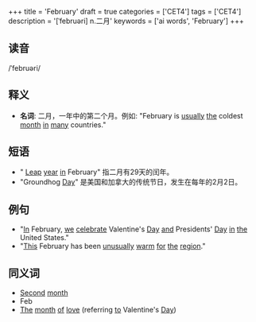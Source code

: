 +++
title = 'February'
draft = true
categories = ['CET4']
tags = ['CET4']
description = '[ˈfebruəri] n.二月'
keywords = ['ai words', 'February']
+++

## 读音
/ˈfebruəri/

## 释义
- **名词**: 二月，一年中的第二个月。例如: "February is [usually](/post/usually/) [the](/post/the/) coldest [month](/post/month/) [in](/post/in/) [many](/post/many/) countries."

## 短语
- " [Leap](/post/leap/) [year](/post/year/) [in](/post/in/) February" 指二月有29天的闰年。
- "Groundhog [Day](/post/day/)" 是美国和加拿大的传统节日，发生在每年的2月2日。

## 例句
- "[In](/post/in/) February, [we](/post/we/) [celebrate](/post/celebrate/) Valentine's [Day](/post/day/) [and](/post/and/) Presidents' [Day](/post/day/) [in](/post/in/) [the](/post/the/) United States."
- "[This](/post/this/) February has been [unusually](/post/unusually/) [warm](/post/warm/) [for](/post/for/) [the](/post/the/) [region](/post/region/)."

## 同义词
- [Second](/post/second/) [month](/post/month/)
- Feb
- [The](/post/the/) [month](/post/month/) [of](/post/of/) [love](/post/love/) (referring [to](/post/to/) Valentine's [Day](/post/day/))

